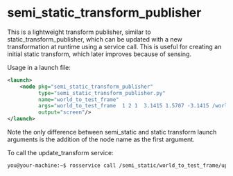 semi_static_transform_publisher
===============================

This is a lightweight transform publisher, similar to static_transform_publisher, which can be updated with a new transformation at runtime using a service call.  This is useful for creating an initial static transform, which later improves because of sensing.

Usage in a launch file:

```xml
<launch>
    <node pkg="semi_static_transform_publisher" 
          type="semi_static_transform_publisher.py" 
          name="world_to_test_frame"  
          args="world_to_test_frame  1 2 1  3.1415 1.5707 -3.1415 /world /test_frame 10" 
          output="screen"/>
</launch>
```

Note the only difference between semi_static and static transform launch arguments is the addition of the node name as the first argument.

To call the update_transform service:

```bash
you@your-machine:~$ rosservice call /semi_static/world_to_test_frame/update_transform "{x: 1.0, y: 1.0, z: 0.0, roll: 0.0, pitch: 0.0, yaw: 0.0}" 

```
